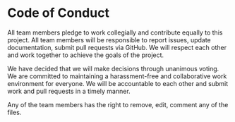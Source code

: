 # Code of Conduct

All team members pledge to work collegially and contribute equally to this project. All team members will be responsible to report issues, update documentation, submit pull requests via GitHub. We will respect each other and work together to achieve the goals of the project.

We have decided that we will make decisions through unanimous voting. We are committed to maintaining a harassment-free and collaborative work environment for everyone. We will be accountable to each other and submit work and pull requests in a timely manner.

Any of the team members has the right to remove, edit, comment any of the files.
